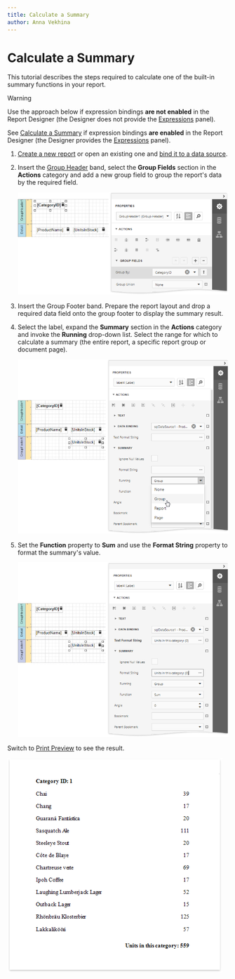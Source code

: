 ```yaml
---
title: Calculate a Summary
author: Anna Vekhina
---
```

# Calculate a Summary

This tutorial describes the steps required to calculate one of the built-in summary functions in your report.

> [!Warning]
> Use the approach below if expression bindings **are not enabled** in the Report Designer (the Designer does not provide the [Expressions](../../report-designer-tools/ui-panels/expressions-panel.md) panel).
>
> See [Calculate a Summary](../shape-data-expression-bindings/calculate-a-summary.md) if expression bindings **are enabled** in the Report Designer (the Designer provides the [Expressions](../../report-designer-tools/ui-panels/expressions-panel.md) panel).

1. [Create a new report](../../add-new-reports.md) or open an existing one and [bind it to a data source](../../bind-to-data.md).

2. Insert the [Group Header](../../introduction-to-banded-reports.md) band, select the **Group Fields** section in the **Actions** category and add a new group field to group the report's data by the required field. 

    ![](../../../../images/eurd-web-label-legacy-summary-group-data.png)

3. Insert the Group Footer band. Prepare the report layout and drop a required data field onto the group footer to display the summary result.

4. Select the label, expand the **Summary** section in the **Actions** category and invoke the **Running** drop-down list. Select the range for which to calculate a summary (the entire report, a specific report group or document page).
	
	![](../../../../images/eurd-web-label-legacy-summary-running-group.png)

5. Set the **Function** property to **Sum** and use the **Format String** property to format the summary's value.

	![](../../../../images/eurd-web-label-legacy-summary-settings.png)
	

Switch to [Print Preview](../../preview-print-and-export-reports.md) to see the result.

![](../../../../images/eurd-web-label-summary-result.png)